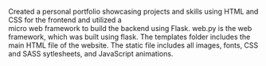 Created a personal portfolio showcasing projects and skills using HTML and CSS for the frontend and utilized a  
micro web framework to build the backend using Flask. web.py is the web framework, which was built using flask.
The templates folder includes the main HTML file of the website. The static file includes all images, fonts,
CSS and SASS sytlesheets, and JavaScript animations.
